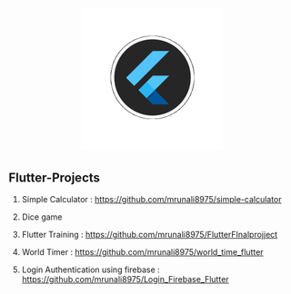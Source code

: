  <h1 align="center"> <center><img src="https://github.com/mrunali8975/Flutter-Projects/blob/main/animation_500_l06na5ps.gif"  width="250"></h1>

## Flutter-Projects
 1. Simple Calculator : https://github.com/mrunali8975/simple-calculator
  
  
 2. Dice game
3. Flutter Training : https://github.com/mrunali8975/FlutterFInalprojject
 
 4. World Timer : https://github.com/mrunali8975/world_time_flutter
 
 5. Login Authentication using firebase : https://github.com/mrunali8975/Login_Firebase_Flutter
  
